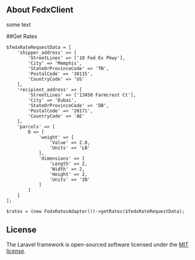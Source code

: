 ## About FedxClient

some text

##Get Rates

```
$fedxRateRequestData = [
    'shipper_address' => [
        'StreetLines' => ['10 Fed Ex Pkwy'],
        'City' => 'Memphis',
        'StateOrProvinceCode' => 'TN',
        'PostalCode' => '38115',
        'CountryCode' => 'US'
    ],
    'recipient_address' => [
        'StreetLines' => ['13450 Farmcrest Ct'],
        'City' => 'Dubai',
        'StateOrProvinceCode' => 'DB',
        'PostalCode' => '20171',
        'CountryCode' => 'AE'
    ],
    'parcels' => [
        0 => [
            'weight' => [
                'Value' => 2.0,
                'Units' => 'LB'
            ],
            'dimensions' => [
                'Length' => 2,
                'Width' => 2,
                'Height' => 2,
                'Units' => 'IN'
            ]
        ]
    ]
];

$rates = (new FedxRatesAdapter())->getRates($fedxRateRequestData);
```

## License

The Laravel framework is open-sourced software licensed under the [MIT license](https://opensource.org/licenses/MIT).
